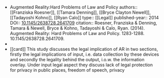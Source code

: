 - Augmented Reality:Hard Problems of Law and Policy
  authors::  [[Franziska Roesner]], [[Tamara Denning]], [[Bryce Clayton Newell]], [[Tadayoshi Kohno]], [[Ryan Calo]]
  type:: [[Legal]] 
  published-year:: 2014
  DOI:: [10.1145/2638728.2641709](http://dx.doi.org/10.1145/2638728.2641709) 
  citation:: Roesner, Franziska & Denning, Tamara & Newell, Bryce & Kohno, Tadayoshi & Calo, Ryan. (2014). Augmented Reality: Hard Problems of Law and Policy. 1283-1288. 10.1145/2638728.2641709.
-
- [[card]] This study discusses the legal implication of AR in two sections, firstly the legal implications of input, i.e. data collection by these devices and secondly the legality behind the output, i.o.w. the information overlay.
  Under input legal aspect they discuss lack of legal protection for privacy in public places, freedom of speech, privacy